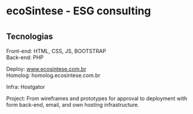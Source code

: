 
<h1>ecoSintese - ESG consulting<h1>
<h2>Tecnologias</h2>
Front-end: HTML, CSS, JS, BOOTSTRAP
<br>Back-end: PHP

Deploy: www.ecosintese.com.br<br>
Homolog: homolog.ecosintese.com.br

Infra: Hostgator

Project: From wireframes and prototypes for approval to deployment with form back-end, email, and own hosting infrastructure.



 
